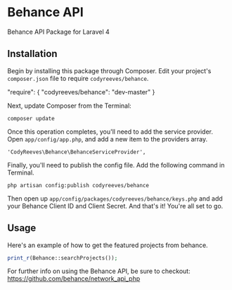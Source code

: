 Behance API
=======

Behance API Package for Laravel 4

## Installation

Begin by installing this package through Composer. Edit your project's `composer.json` file to require `codyreeves/behance`.

  "require": {
    "codyreeves/behance": "dev-master"
  }

Next, update Composer from the Terminal:

    composer update

Once this operation completes, you'll need to add the service provider. Open `app/config/app.php`, and add a new item to the providers array.

    'CodyReeves\Behance\BehanceServiceProvider',

Finally, you'll need to publish the config file. Add the following command in Terminal.

    php artisan config:publish codyreeves/behance

Then open up `app/config/packages/codyreeves/behance/keys.php` and add your Behance Client ID and Client Secret. And that's it! You're all set to go.

## Usage

Here's an example of how to get the featured projects from behance.

```php
print_r(Behance::searchProjects());
```

For further info on using the Behance API, be sure to checkout: https://github.com/behance/network_api_php
